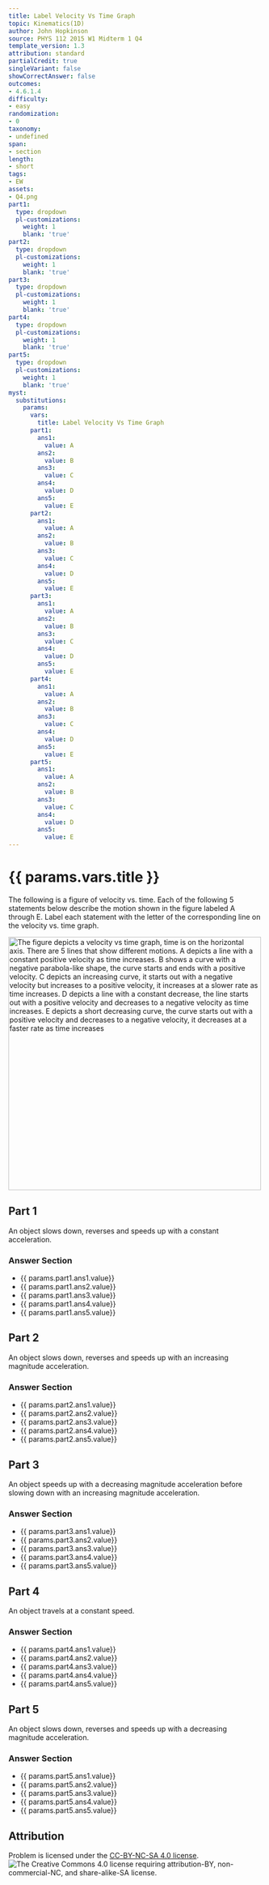 ```yaml
---
title: Label Velocity Vs Time Graph
topic: Kinematics(1D)
author: John Hopkinson
source: PHYS 112 2015 W1 Midterm 1 Q4
template_version: 1.3
attribution: standard
partialCredit: true
singleVariant: false
showCorrectAnswer: false
outcomes:
- 4.6.1.4
difficulty:
- easy
randomization:
- 0
taxonomy:
- undefined
span:
- section
length:
- short
tags:
- EW
assets:
- Q4.png
part1:
  type: dropdown
  pl-customizations:
    weight: 1
    blank: 'true'
part2:
  type: dropdown
  pl-customizations:
    weight: 1
    blank: 'true'
part3:
  type: dropdown
  pl-customizations:
    weight: 1
    blank: 'true'
part4:
  type: dropdown
  pl-customizations:
    weight: 1
    blank: 'true'
part5:
  type: dropdown
  pl-customizations:
    weight: 1
    blank: 'true'
myst:
  substitutions:
    params:
      vars:
        title: Label Velocity Vs Time Graph
      part1:
        ans1:
          value: A
        ans2:
          value: B
        ans3:
          value: C
        ans4:
          value: D
        ans5:
          value: E
      part2:
        ans1:
          value: A
        ans2:
          value: B
        ans3:
          value: C
        ans4:
          value: D
        ans5:
          value: E
      part3:
        ans1:
          value: A
        ans2:
          value: B
        ans3:
          value: C
        ans4:
          value: D
        ans5:
          value: E
      part4:
        ans1:
          value: A
        ans2:
          value: B
        ans3:
          value: C
        ans4:
          value: D
        ans5:
          value: E
      part5:
        ans1:
          value: A
        ans2:
          value: B
        ans3:
          value: C
        ans4:
          value: D
        ans5:
          value: E
---
```

# {{ params.vars.title }}
The following is a figure of velocity vs. time. Each of the following 5 statements below describe the motion shown in the figure labeled A through E. Label each statement with the letter of the corresponding line on the velocity vs. time graph.

<img src="Q4.png" alt="The figure depicts a velocity vs time graph, time is on the horizontal axis. There are 5 lines that show different motions. A depicts a line with a constant positive velocity as time increases. B shows a curve with a negative parabola-like shape, the curve starts and ends with a positive velocity. C depicts an increasing curve, it starts out with a negative velocity but increases to a positive velocity, it increases at a slower rate as time increases. D depicts a line with a constant decrease, the line starts out with a positive velocity and decreases to a negative velocity as time increases. E depicts a short decreasing curve, the curve starts out with a positive velocity and decreases to a negative velocity, it decreases at a faster rate as time increases " width=500>

## Part 1

An object slows down, reverses and speeds up with a constant acceleration.

### Answer Section

- {{ params.part1.ans1.value}}
- {{ params.part1.ans2.value}}
- {{ params.part1.ans3.value}}
- {{ params.part1.ans4.value}}
- {{ params.part1.ans5.value}}

## Part 2

An object slows down, reverses and speeds up with an increasing magnitude acceleration.

### Answer Section

- {{ params.part2.ans1.value}}
- {{ params.part2.ans2.value}}
- {{ params.part2.ans3.value}}
- {{ params.part2.ans4.value}}
- {{ params.part2.ans5.value}}

## Part 3

An object speeds up with a decreasing magnitude acceleration before slowing down with an increasing magnitude acceleration.

### Answer Section

- {{ params.part3.ans1.value}}
- {{ params.part3.ans2.value}}
- {{ params.part3.ans3.value}}
- {{ params.part3.ans4.value}}
- {{ params.part3.ans5.value}}

## Part 4

An object travels at a constant speed.

### Answer Section

- {{ params.part4.ans1.value}}
- {{ params.part4.ans2.value}}
- {{ params.part4.ans3.value}}
- {{ params.part4.ans4.value}}
- {{ params.part4.ans5.value}}

## Part 5

An object slows down, reverses and speeds up with a decreasing magnitude acceleration.

### Answer Section

- {{ params.part5.ans1.value}}
- {{ params.part5.ans2.value}}
- {{ params.part5.ans3.value}}
- {{ params.part5.ans4.value}}
- {{ params.part5.ans5.value}}

## Attribution

Problem is licensed under the [CC-BY-NC-SA 4.0 license](https://creativecommons.org/licenses/by-nc-sa/4.0/).<br> ![The Creative Commons 4.0 license requiring attribution-BY, non-commercial-NC, and share-alike-SA license.](https://raw.githubusercontent.com/firasm/bits/master/by-nc-sa.png)